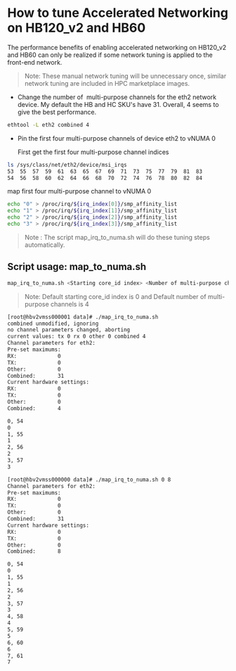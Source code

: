 # How to tune Accelerated Networking on HB120_v2 and HB60

The performance benefits of enabling accelerated networking on HB120_v2 and HB60 can only be realized if some network tuning is applied to the front-end network.
>Note: These manual network tuning will be unnecessary once, similar network tuning are included in HPC marketplace images.

  - Change the number of  multi-purpose channels for the eth2 network device. My default the HB and HC SKU's have 31. Overall, 4 seems to give the best performance.
  ```bash
  ethtool -L eth2 combined 4
  ```
  - Pin the first four multi-purpose channels of device eth2 to vNUMA 0

    First get the first four multi-purpose channel indices
  ```bash
  ls /sys/class/net/eth2/device/msi_irqs
  53  55  57  59  61  63  65  67  69  71  73  75  77  79  81  83
54  56  58  60  62  64  66  68  70  72  74  76  78  80  82  84
  ```
  map first four multi-purpose channel to vNUMA 0
  ```bash
  echo "0" > /proc/irq/${irq_index[0]}/smp_affinity_list
  echo "1" > /proc/irq/${irq_index[1]}/smp_affinity_list
  echo "2" > /proc/irq/${irq_index[2]}/smp_affinity_list
  echo "3" > /proc/irq/${irq_index[3]}/smp_affinity_list
  ```

  >Note : The script map_irq_to_numa.sh will do these tuning steps automatically.

  ## Script usage: map_to_numa.sh

  ```bash
  map_irq_to_numa.sh <Starting core_id index> <Number of multi-purpose channels>
  ```
  >Note: Default starting core_id index is 0 and Default number of multi-purpose channels is 4

  ```bash
  [root@hbv2vmss000001 data]# ./map_irq_to_numa.sh
combined unmodified, ignoring
no channel parameters changed, aborting
current values: tx 0 rx 0 other 0 combined 4
Channel parameters for eth2:
Pre-set maximums:
RX:             0
TX:             0
Other:          0
Combined:       31
Current hardware settings:
RX:             0
TX:             0
Other:          0
Combined:       4

0, 54
0
1, 55
1
2, 56
2
3, 57
3

  ```

  ```bash
  [root@hbv2vmss000000 data]# ./map_irq_to_numa.sh 0 8
Channel parameters for eth2:
Pre-set maximums:
RX:             0
TX:             0
Other:          0
Combined:       31
Current hardware settings:
RX:             0
TX:             0
Other:          0
Combined:       8

0, 54
0
1, 55
1
2, 56
2
3, 57
3
4, 58
4
5, 59
5
6, 60
6
7, 61
7
  ```
